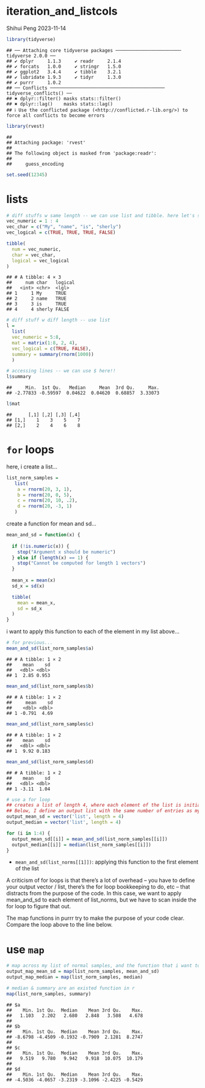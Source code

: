 iteration_and_listcols
================
Shihui Peng
2023-11-14

``` r
library(tidyverse)
```

    ## ── Attaching core tidyverse packages ──────────────────────── tidyverse 2.0.0 ──
    ## ✔ dplyr     1.1.3     ✔ readr     2.1.4
    ## ✔ forcats   1.0.0     ✔ stringr   1.5.0
    ## ✔ ggplot2   3.4.4     ✔ tibble    3.2.1
    ## ✔ lubridate 1.9.3     ✔ tidyr     1.3.0
    ## ✔ purrr     1.0.2     
    ## ── Conflicts ────────────────────────────────────────── tidyverse_conflicts() ──
    ## ✖ dplyr::filter() masks stats::filter()
    ## ✖ dplyr::lag()    masks stats::lag()
    ## ℹ Use the conflicted package (<http://conflicted.r-lib.org/>) to force all conflicts to become errors

``` r
library(rvest)
```

    ## 
    ## Attaching package: 'rvest'
    ## 
    ## The following object is masked from 'package:readr':
    ## 
    ##     guess_encoding

``` r
set.seed(12345)
```

# lists

``` r
# diff stuffs w same length -- we can use list and tibble. here let's see tibble example:
vec_numeric = 1 : 4
vec_char = c("My", "name", "is", "sherly")
vec_logical = c(TRUE, TRUE, TRUE, FALSE)

tibble(
  num = vec_numeric,
  char = vec_char,
  logical = vec_logical
)
```

    ## # A tibble: 4 × 3
    ##     num char   logical
    ##   <int> <chr>  <lgl>  
    ## 1     1 My     TRUE   
    ## 2     2 name   TRUE   
    ## 3     3 is     TRUE   
    ## 4     4 sherly FALSE

``` r
# diff stuff w diff length -- use list
l = 
  list(
  vec_numeric = 5:8,
  mat = matrix(1:8, 2, 4),
  vec_logical = c(TRUE, FALSE),
  summary = summary(rnorm(1000))
  )

# accessing lines -- we can use $ here!!
l$summary
```

    ##     Min.  1st Qu.   Median     Mean  3rd Qu.     Max. 
    ## -2.77833 -0.59597  0.04622  0.04620  0.68857  3.33073

``` r
l$mat
```

    ##      [,1] [,2] [,3] [,4]
    ## [1,]    1    3    5    7
    ## [2,]    2    4    6    8

# `for` loops

here, i create a list…

``` r
list_norm_samples = 
   list(
    a = rnorm(20, 3, 1),
    b = rnorm(20, 0, 5),
    c = rnorm(20, 10, .2),
    d = rnorm(20, -3, 1)
   )
```

create a function for mean and sd…

``` r
mean_and_sd = function(x) {
  
  if (!is.numeric(x)) {
    stop("Argument x should be numeric")
  } else if (length(x) == 1) {
    stop("Cannot be computed for length 1 vectors")
  }
  
  mean_x = mean(x)
  sd_x = sd(x)

  tibble(
    mean = mean_x, 
    sd = sd_x
  )
}
```

i want to apply this function to each of the element in my list above…

``` r
# for previous...
mean_and_sd(list_norm_samples$a)
```

    ## # A tibble: 1 × 2
    ##    mean    sd
    ##   <dbl> <dbl>
    ## 1  2.85 0.953

``` r
mean_and_sd(list_norm_samples$b)
```

    ## # A tibble: 1 × 2
    ##     mean    sd
    ##    <dbl> <dbl>
    ## 1 -0.791  4.69

``` r
mean_and_sd(list_norm_samples$c)
```

    ## # A tibble: 1 × 2
    ##    mean    sd
    ##   <dbl> <dbl>
    ## 1  9.92 0.183

``` r
mean_and_sd(list_norm_samples$d)
```

    ## # A tibble: 1 × 2
    ##    mean    sd
    ##   <dbl> <dbl>
    ## 1 -3.11  1.04

``` r
# use a for loop
## creates a list of length 4, where each element of the list is initialized as NULL. This is a way to pre-allocate a list of a specific length.
## Below, I define an output list with the same number of entries as my target dataframe; a sequence to iterate over; and a for loop body that applies the mean_and_sd function for each sequence element and saves the result.
output_mean_sd = vector('list', length = 4)
output_median = vector('list', length = 4)

for (i in 1:4) {
  output_mean_sd[[i]] = mean_and_sd(list_norm_samples[[i]])
  output_median[[i]] = median(list_norm_samples[[i]])
}
```

- `mean_and_sd(list_norms[[1]])`: applying this function to the first
  element of the list

A criticism of for loops is that there’s a lot of overhead – you have to
define your output vector / list, there’s the for loop bookkeeping to
do, etc – that distracts from the purpose of the code. In this case, we
want to apply mean_and_sd to each element of list_norms, but we have to
scan inside the for loop to figure that out.

The map functions in purrr try to make the purpose of your code clear.
Compare the loop above to the line below.

# use `map`

``` r
# map across my list of normal samples, and the function that i want to apply is mean_and_sd
output_map_mean_sd = map(list_norm_samples, mean_and_sd)
output_map_median = map(list_norm_samples, median)

# median & summary are an existed function in r
map(list_norm_samples, summary)
```

    ## $a
    ##    Min. 1st Qu.  Median    Mean 3rd Qu.    Max. 
    ##   1.103   2.202   2.680   2.848   3.508   4.678 
    ## 
    ## $b
    ##    Min. 1st Qu.  Median    Mean 3rd Qu.    Max. 
    ## -8.6798 -4.4509 -0.1932 -0.7909  2.1281  8.2747 
    ## 
    ## $c
    ##    Min. 1st Qu.  Median    Mean 3rd Qu.    Max. 
    ##   9.519   9.780   9.942   9.918  10.075  10.179 
    ## 
    ## $d
    ##    Min. 1st Qu.  Median    Mean 3rd Qu.    Max. 
    ## -4.5036 -4.0657 -3.2319 -3.1096 -2.4225 -0.5429
